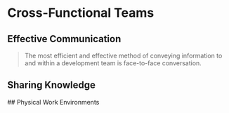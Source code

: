 # Cross-Functional Teams

## Effective Communication
<!-- 2.1.2. Understanding communication barriers
Projects can be impacted when organizations underestimate the cost of physical and cultural separation.
The purpose of this LO is to review the costs of physical and cultural distances, and to introduce ways to successfully address the communication barriers these can raise. -->
> The most efficient and effective method of conveying information to and within a development team is face-to-face conversation.

## Sharing Knowledge
<!-- 2.1.3. Sharing knowledge
When teams ignore tacit vs. documented knowledge, they are not able to make conscious decisions about sharing information.
The purpose of this LO is to discuss options for sharing knowledge with current and future team members. -->

## Physical Work Environments
<!-- 2.1.4. Physical work environments
It is easy to set up work spaces that hinder rather than help the team.
The purpose of this LO is to illustrate concepts of Agile working environments.
To be acceptable, this LO should include examples of work environments that encourage Agile team behaviors. -->


<!-- RE, project manager, coach, architect, coder, designer, tester, sysop
Silos
Handover
Control and oversight
Focus on business aspects
-->